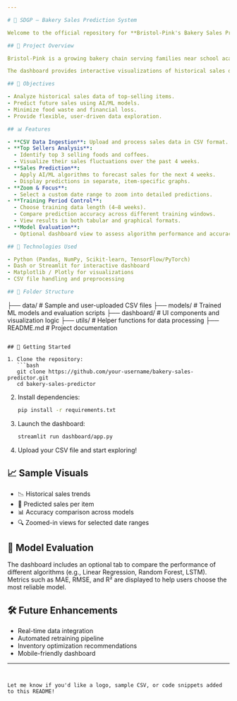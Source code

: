 ```yaml
---

# 🥐 SDGP – Bakery Sales Prediction System

Welcome to the official repository for **Bristol-Pink's Bakery Sales Prediction Dashboard** — a standalone AI-powered system designed to help reduce food waste and optimize daily inventory across five bakery cafés.

## 📌 Project Overview

Bristol-Pink is a growing bakery chain serving families near school academies and nearby office workers. To minimize food waste and improve operational efficiency, this system uses machine learning algorithms to forecast daily sales of key products.

The dashboard provides interactive visualizations of historical sales data and predictive analytics to guide purchasing decisions for the next four weeks.

## 🎯 Objectives

- Analyze historical sales data of top-selling items.
- Predict future sales using AI/ML models.
- Minimize food waste and financial loss.
- Provide flexible, user-driven data exploration.

## 📊 Features

- **CSV Data Ingestion**: Upload and process sales data in CSV format.
- **Top Sellers Analysis**:
  - Identify top 3 selling foods and coffees.
  - Visualize their sales fluctuations over the past 4 weeks.
- **Sales Prediction**:
  - Apply AI/ML algorithms to forecast sales for the next 4 weeks.
  - Display predictions in separate, item-specific graphs.
- **Zoom & Focus**:
  - Select a custom date range to zoom into detailed predictions.
- **Training Period Control**:
  - Choose training data length (4–8 weeks).
  - Compare prediction accuracy across different training windows.
  - View results in both tabular and graphical formats.
- **Model Evaluation**:
  - Optional dashboard view to assess algorithm performance and accuracy.

## 🧠 Technologies Used

- Python (Pandas, NumPy, Scikit-learn, TensorFlow/PyTorch)
- Dash or Streamlit for interactive dashboard
- Matplotlib / Plotly for visualizations
- CSV file handling and preprocessing

## 📁 Folder Structure

```
├── data/                  # Sample and user-uploaded CSV files
├── models/                # Trained ML models and evaluation scripts
├── dashboard/             # UI components and visualization logic
├── utils/                 # Helper functions for data processing
├── README.md              # Project documentation
```

## 🚀 Getting Started

1. Clone the repository:
   ```bash
   git clone https://github.com/your-username/bakery-sales-predictor.git
   cd bakery-sales-predictor
   ```

2. Install dependencies:
   ```bash
   pip install -r requirements.txt
   ```

3. Launch the dashboard:
   ```bash
   streamlit run dashboard/app.py
   ```

4. Upload your CSV file and start exploring!

## 📈 Sample Visuals

- 📉 Historical sales trends
- 🔮 Predicted sales per item
- 📊 Accuracy comparison across models
- 🔍 Zoomed-in views for selected date ranges

## 🧪 Model Evaluation

The dashboard includes an optional tab to compare the performance of different algorithms (e.g., Linear Regression, Random Forest, LSTM). Metrics such as MAE, RMSE, and R² are displayed to help users choose the most reliable model.

## 🛠️ Future Enhancements

- Real-time data integration
- Automated retraining pipeline
- Inventory optimization recommendations
- Mobile-friendly dashboard

---
```


Let me know if you'd like a logo, sample CSV, or code snippets added to this README!
